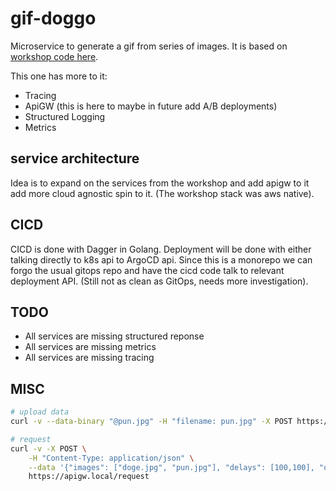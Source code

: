 # gif-doggo

Microservice to generate a gif from series of images. It is based on [workshop code here](https://github.com/dtsulik/workshop-from-idea-to-mvp).

This one has more to it:
- Tracing
- ApiGW (this is here to maybe in future add A/B deployments)
- Structured Logging
- Metrics

## service architecture

Idea is to expand on the services from the workshop and add apigw to it add more cloud agnostic spin to it. (The workshop stack was aws native).

## CICD

CICD is done with Dagger in Golang. Deployment will be done with either talking directly to k8s api to ArgoCD api. Since this is a monorepo we can forgo the usual gitops repo and have the cicd code talk to relevant deployment API. (Still not as clean as GitOps, needs more investigation).

## TODO
- All services are missing structured reponse
- All services are missing metrics
- All services are missing tracing

## MISC

```bash
# upload data
curl -v --data-binary "@pun.jpg" -H "filename: pun.jpg" -X POST https://apigw.local/upload

# request
curl -v -X POST \
    -H "Content-Type: application/json" \
    --data '{"images": ["doge.jpg", "pun.jpg"], "delays": [100,100], "output":"doggo.gif"}' \
    https://apigw.local/request
```



